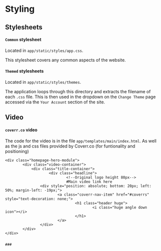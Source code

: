 # Styling

## Stylesheets

#### `Common` stylesheet

Located in `app/static/styles/app.css`.

This stylesheet covers any common aspects of the website.


#### `Themed` stylesheets

Located in `app/static/styles/themes`.

The application loops through this directory and extracts the filename of each `.css` file.
This is then used in the dropdown on the `Change Theme` page accessed via the `Your Account`
section of the site.  


## Video
#### `coverr.co` video

The code for the video is in the file `app/templates/main/index.html`. As well as the js and css files provided by Coverr.co (for funtionality and positioning)

```
<div class="homepage-hero-module">
		<div class="video-container">
			<div class="title-container">
					<div class="headline">
							<!--Original logo height 80px-->
							#Main video link here
				<div style="position: absolute; bottom: 20px; left: 50%; margin-left: -19px;">
						<a class="coverr-nav-item" href="#coverrs" style="text-decoration: none;">
								<h1 class="header huge">
										<i class="huge angle down icon"></i>
								</h1>
						</a>
				</div>
		</div>
</div>
```

###

```
###
```
